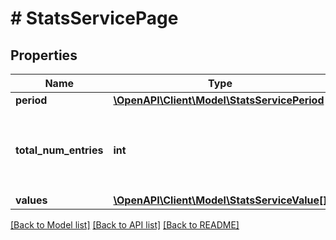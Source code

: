 # # StatsServicePage

## Properties

Name | Type | Description | Notes
------------ | ------------- | ------------- | -------------
**period** | [**\OpenAPI\Client\Model\StatsServicePeriod**](StatsServicePeriod.md) |  | [optional]
**total_num_entries** | **int** | &lt;div lang&#x3D;\&quot;ja\&quot;&gt;取得される項目の総件数です。&lt;/div&gt; &lt;div lang&#x3D;\&quot;en\&quot;&gt;Total number of items to be retrieved.&lt;/div&gt; | [optional]
**values** | [**\OpenAPI\Client\Model\StatsServiceValue[]**](StatsServiceValue.md) |  | [optional]

[[Back to Model list]](../../README.md#models) [[Back to API list]](../../README.md#endpoints) [[Back to README]](../../README.md)
